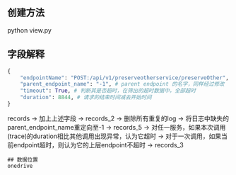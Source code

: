 ## 创建方法
python view.py

## 字段解释

```python
{
    "endpointName": "POST:/api/v1/preserveotherservice/preserveOther", # 经过修改后的endpointName，修改方式见view.py:25
    "parent_endpoint_name": "-1", # parent endpoint 的名字，同样经过修改
    "timeout": True, # 判断其是否超时，在筛出的超时数据中，全部超时
    "duration": 8844, # 请求的结束时间减去开始时间
}
```

records -> 加上上述字段 -> records_2 -> 删除所有重复的log -> 将日志中缺失的parent_endpoint_name重定向至-1 -> records_5 -> 对任一服务，如果本次调用(trace)的duration相比其他调用出现异常，认为它超时 -> 对于一次调用，如果当前endpoint超时，则认为它的上层endpoint不超时 -> records_3

```
## 数据位置
onedrive